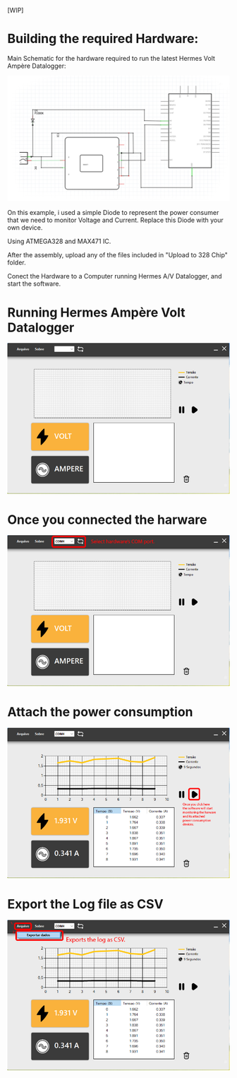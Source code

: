 [WIP]
# Building the required Hardware:

Main Schematic for the hardware required to run the latest Hermes Volt Ampère Datalogger:


![Schematic](Screenshots/hardware.jpg)

On this example, i used a simple Diode to represent the power consumer that we need to monitor Voltage and Current.
Replace this Diode with your own device.
 

Using ATMEGA328 and MAX471 IC.

After the assembly, upload any of the files included in "Upload to 328 Chip" folder.

Conect the Hardware to a Computer running Hermes A/V Datalogger, and start the software.


# Running Hermes Ampère Volt Datalogger
![Wx64Software](Screenshots/main.jpg)

# Once you connected the harware
![Wx64Software](Screenshots/step1.jpg)

# Attach the power consumption
![Wx64Software](Screenshots/step2.jpg)

# Export the Log file as CSV
![Wx64Software](Screenshots/step3.jpg)